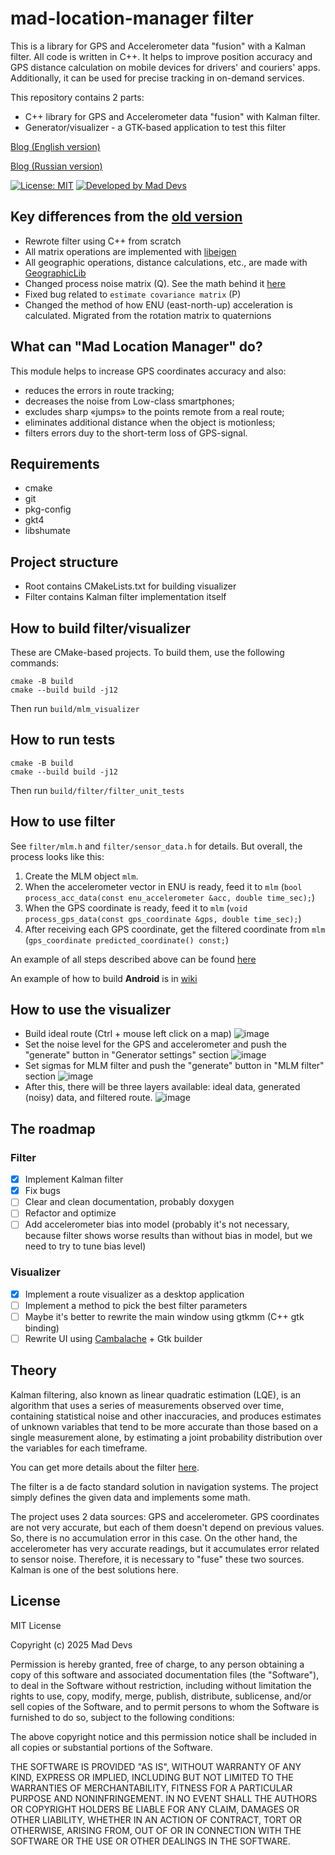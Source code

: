 # mad-location-manager filter

This is a library for GPS and Accelerometer data "fusion" with a Kalman filter. All code is written in C++. It helps to improve position accuracy and GPS distance calculation on mobile devices for drivers' and couriers' apps. Additionally, it can be used for precise tracking in on-demand services.


This repository contains 2 parts:
- C++ library for GPS and Accelerometer data "fusion" with Kalman filter.
- Generator/visualizer - a GTK-based application to test this filter

[Blog (English version)](https://maddevs.io/blog/reduce-gps-data-error-on-android-with-kalman-filter-and-accelerometer/)

[Blog (Russian version)](https://medium.com/maddevs-io/ru-reduce-gps-data-error-on-android-with-kalman-filter-and-accelerometer-b81f1026e06c)


[![License: MIT](https://img.shields.io/badge/License-MIT-yellow.svg)](https://opensource.org/licenses/MIT)
[![Developed by Mad Devs](https://maddevs.io/badge-light.svg)](https://maddevs.io)

## Key differences from the [old version](https://github.com/maddevsio/mad-location-manager)

- Rewrote filter using C++ from scratch
- All matrix operations are implemented with [libeigen](https://eigen.tuxfamily.org/)
- All geographic operations, distance calculations, etc., are made with [GeographicLib](https://geographiclib.sourceforge.io/)
- Changed process noise matrix (Q). See the math behind it [here](https://github.com/rlabbe/Kalman-and-Bayesian-Filters-in-Python/blob/master/07-Kalman-Filter-Math.ipynb)
- Fixed bug related to `estimate covariance matrix` (P)
- Changed the method of how ENU (east-north-up) acceleration is calculated. Migrated from the rotation matrix to quaternions

## What can "Mad Location Manager" do?

This module helps to increase GPS coordinates accuracy and also:
* reduces the errors in route tracking;
* decreases the noise from Low-class smartphones;
* excludes sharp «jumps» to the points remote from a real route;
* eliminates additional distance when the object is motionless;
* filters errors duу to the short-term loss of GPS-signal.

## Requirements

- cmake
- git
- pkg-config
- gkt4
- libshumate

## Project structure
- Root contains CMakeLists.txt for building visualizer
- Filter contains Kalman filter implementation itself

## How to build filter/visualizer

These are CMake-based projects. To build them, use the following commands:

```
cmake -B build
cmake --build build -j12
```

Then run `build/mlm_visualizer`

## How to run tests

```
cmake -B build
cmake --build build -j12
```

Then run `build/filter/filter_unit_tests`

## How to use filter

See `filter/mlm.h` and `filter/sensor_data.h` for details. But overall, the process looks like this:
1. Create the MLM object `mlm`. 
2. When the accelerometer vector in ENU is ready, feed it to `mlm` (`bool process_acc_data(const enu_accelerometer &acc, double time_sec);`)
3. When the GPS coordinate is ready, feed it to `mlm` (`void process_gps_data(const gps_coordinate &gps, double time_sec);`)
4. After receiving each GPS coordinate, get the filtered coordinate from `mlm` (`gps_coordinate predicted_coordinate() const;`)

An example of all steps described above can be found [here](https://github.com/maddevsio/mad-location-manager-lib/blob/0eccabb8eeadc7d4c2233d1b24285d8a879c68e7/src/main_window.cpp#L906C6-L906C40)

An example of how to build **Android** is in [wiki](https://github.com/maddevsio/mad-location-manager-lib/wiki/Android)

## How to use the visualizer

- Build ideal route (Ctrl + mouse left click on a map)
  ![image](https://github.com/user-attachments/assets/14b6305f-202f-49d0-bd0a-44db34fe98f5)
- Set the noise level for the GPS and accelerometer and push the "generate" button in "Generator settings" section
  ![image](https://github.com/user-attachments/assets/cbe9bb97-7e8c-472d-b9e7-ec6314c847ab)
- Set sigmas for MLM filter and push the "generate" button in "MLM filter" section
  ![image](https://github.com/user-attachments/assets/3a952ac0-5c1f-4780-a2b6-1390a0f8a7b7)  
- After this, there will be three layers available: ideal data, generated (noisy) data, and filtered route.
  ![image](https://github.com/user-attachments/assets/fe738066-dc17-43f8-aa93-12cceb4cb919)

## The roadmap

### Filter
- [x] Implement Kalman filter
- [x] Fix bugs
- [ ] Clear and clean documentation, probably doxygen
- [ ] Refactor and optimize
- [ ] Add accelerometer bias into model (probably it's not necessary, because filter shows worse results than without bias in model, but we need to try to tune bias level)  

### Visualizer 

- [x] Implement a route visualizer as a desktop application
- [ ] Implement a method to pick the best filter parameters
- [ ] Maybe it's better to rewrite the main window using gtkmm (C++ gtk binding)
- [ ] Rewrite UI using [Cambalache](https://gitlab.gnome.org/jpu/cambalache) + Gtk builder

## Theory

Kalman filtering, also known as linear quadratic estimation (LQE), is an algorithm that uses a series of measurements observed over time, containing statistical noise and other inaccuracies, and produces estimates of unknown variables that tend to be more accurate than those based on a single measurement alone, by estimating a joint probability distribution over the variables for each timeframe.

You can get more details about the filter [here](https://en.wikipedia.org/wiki/Kalman_filter).

The filter is a de facto standard solution in navigation systems. The project simply defines the given data and implements some math.

The project uses 2 data sources: GPS and accelerometer. GPS coordinates are not very accurate, but each of them doesn't depend on previous values. So, there is no accumulation error in this case. On the other hand, the accelerometer has very accurate readings, but it accumulates error related to sensor noise. Therefore, it is necessary to "fuse" these two sources. Kalman is one of the best solutions here.

## License

MIT License

Copyright (c) 2025 Mad Devs

Permission is hereby granted, free of charge, to any person obtaining a copy of this software and associated documentation files (the "Software"), to deal in the Software without restriction, including without limitation the rights to use, copy, modify, merge, publish, distribute, sublicense, and/or sell copies of the Software, and to permit persons to whom the Software is furnished to do so, subject to the following conditions:

The above copyright notice and this permission notice shall be included in all copies or substantial portions of the Software.

THE SOFTWARE IS PROVIDED "AS IS", WITHOUT WARRANTY OF ANY KIND, EXPRESS OR IMPLIED, INCLUDING BUT NOT LIMITED TO THE WARRANTIES OF MERCHANTABILITY, FITNESS FOR A PARTICULAR PURPOSE AND NONINFRINGEMENT. IN NO EVENT SHALL THE AUTHORS OR COPYRIGHT HOLDERS BE LIABLE FOR ANY CLAIM, DAMAGES OR OTHER LIABILITY, WHETHER IN AN ACTION OF CONTRACT, TORT OR OTHERWISE, ARISING FROM, OUT OF OR IN CONNECTION WITH THE SOFTWARE OR THE USE OR OTHER DEALINGS IN THE SOFTWARE.
